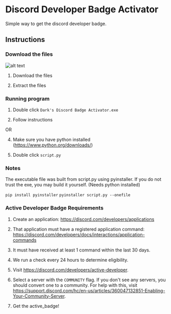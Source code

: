 #  Discord Developer Badge Activator

Simple way to get the discord developer badge.

  

##  Instructions

###  Download the files

![alt text](https://i.imgur.com/wcCDt1g.png)

1. Download the files

2. Extract the files

  

###  Running program

1. Double click `Dark's Discord Badge Activator.exe`

3. Follow instructions

OR

4. Make sure you have python installed (https://www.python.org/downloads/)

5. Double click `script.py`

  ### Notes
  The executable file was built from script.py using pyinstaller. If you do not trust the exe, you may build it yourself.  (Needs python installed)
  
`pip install pyinstaller`
`pyinstaller script.py --onefile`

###  Active Developer Badge Requirements

1. Create an application: https://discord.com/developers/applications

2. That application must have a registered application command: https://discord.com/developers/docs/interactions/application-commands

3. It must have received at least 1 command within the last 30 days.

4. We run a check every 24 hours to determine eligibility.

5. Visit https://discord.com/developers/active-developer.

6. Select a server with the `COMMUNITY` flag. If you don't see any servers, you should convert one to a community. For help with this, visit https://support.discord.com/hc/en-us/articles/360047132851-Enabling-Your-Community-Server.

7. Get the active_badge!
